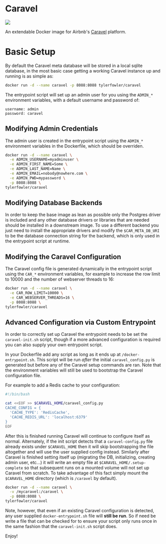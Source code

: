 Caravel
===============

[![](https://images.microbadger.com/badges/image/tylerfowler/caravel.svg)](https://microbadger.com/images/tylerfowler/caravel "Get your own image badge on microbadger.com")

An extendable Docker image for Airbnb's [Caravel](airbnb.io/caravel) platform.

# Basic Setup

By default the Caravel meta database will be stored in a local sqlite database, in the most basic case getting a working Caravel instance up and running is as simple as:

```bash
docker run -d --name caravel -p 8088:8088 tylerfowler/caravel
```

The entrypoint script will set up an admin user for you using the `ADMIN_*` environment variables, with a default username and password of:

```
username: admin
password: caravel
```

## Modifying Admin Credentials

The admin user is created in the entrypoint script using the `ADMIN_*` environment variables in the Dockerfile, which should be overriden.

```bash
docker run -d --name caravel \
  -e ADMIN_USERNAME=myadminuser \
  -e ADMIN_FIRST_NAME=Some \
  -e ADMIN_LAST_NAME=Name \
  -e ADMIN_EMAIL=nobody@nowhere.com \
  -e ADMIN_PWD=mypassword \
  -p 8088:8088 \
tylerfowler/caravel
```

## Modifying Database Backends

In order to keep the base image as lean as possible only the Postgres driver is included and any other database drivers or libraries that are needed should be installed in a downstream image. To use a different backend you just need to install the appropriate drivers and modify the `$CAR_META_DB_URI` to be the database connection string for the backend, which is only used in the entrypoint script at runtime.

## Modifying the Caravel Configuration

The Caravel config file is generated dynamically in the entrypoint script using the `CAR_*` environment variables, for example to increase the row limit to 10000 and the number of webserver threads to 16:

```bash
docker run -d --name caravel \
  -e CAR_ROW_LIMIT=10000 \
  -e CAR_WEBSERVER_THREADS=16 \
  -p 8088:8088 \
tylerfowler/caravel
```

## Advanced Configuration via Custom Entrypoint

In order to correctly set up Caravel the entrypoint needs to be set the `caravel-init.sh` script, though if a more advanced configuration is required you can also supply your own entrypoint script.

In your Dockerfile add any script as long as it ends up at `/docker-entrypoint.sh`. This script will be run *after* the initial `caravel_config.py` is generated but before any of the Caravel setup commands are ran. Note that the environment variables will still be used to bootstrap the Caravel configuration file.

For example to add a Redis cache to your configuration:
```bash
#!/bin/bash

cat <<EOF >> $CARAVEL_HOME/caravel_config.py
CACHE_CONFIG = {
  'CACHE_TYPE': 'RedisCache',
  'CACHE_REDIS_URL': 'localhost:6379'
}
EOF
```

After this is finished running Caravel will continue to configure itself as normal. Alternately, if the init script detects that a `caravel-config.py` file already exists under `$CARAVEL_HOME` then it will skip bootstrapping the file altogether and will use the user supplied config instead. Similarly after Caravel is finished setting itself up (migrating the DB, initializing, creating admin user, etc...) it will write an empty file at `$CARAVEL_HOME/.setup-complete` so that subsequent runs on a mounted volume will not set up Caravel from scratch. To take advantage of this fact simply mount the `$CARAVEL_HOME` directory (which is `/caravel` by default).

```bash
docker run -d --name caravel \
  -v /mycaravel:/caravel \
  -p 8088:8088 \
tylerfowler/caravel
```

Note, however, that even if an existing Caravel configuration is detected, any user supplied `docker-entrypoint.sh` file will **still be run**. So if need be write a file that can be checked for to ensure your script only runs once in the same fashion that the `caravel-init.sh` script does.

Enjoy!
